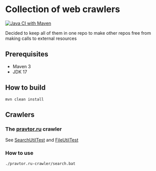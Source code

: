 
# Collection of web crawlers
[![Java CI with Maven](https://github.com/andrei-punko/java-crawlers/actions/workflows/maven.yml/badge.svg)](https://github.com/andrei-punko/java-crawlers/actions/workflows/maven.yml)

Decided to keep all of them in one repo to make other repos free from making calls to external resources

## Prerequisites

- Maven 3
- JDK 17

## How to build
```
mvn clean install
```

## Crawlers

### The [pravtor.ru](http://pravtor.ru) crawler
  See [SearchUtilTest](pravtor.ru-crawler/src/test/java/by/andd3dfx/pravtor/util/SearchUtilTest.java)
  and [FileUtilTest](pravtor.ru-crawler/src/test/java/by/andd3dfx/pravtor/util/FileUtilTest.java)

### How to use
```
./pravtor.ru-crawler/search.bat
```
